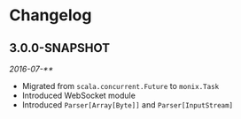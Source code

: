 # Changelog

[//]: <> (3.0.0)
## 3.0.0-SNAPSHOT

_2016-07-**_

 * Migrated from `scala.concurrent.Future` to `monix.Task`
 * Introduced WebSocket module
 * Introduced `Parser[Array[Byte]]` and `Parser[InputStream]`
